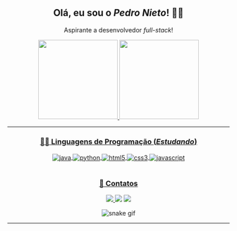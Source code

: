<div align="center">
<h2> Olá, eu sou o <i>Pedro Nieto</i>! 👋🏼 </h2>
<p> Aspirante a desenvolvedor <i>full-stack</i>! </p>
</div> 

<div align="center">
<a href="https://github.com/Pedroo-Nietoo"/>   
  
<img height="180em" src="https://github-readme-stats.vercel.app/api?username=Pedroo-Nietoo&theme=dracula&show_icons=true&locale=pt-br&title_color=FFFFFF&text__color=FFFFFF&icon_color=&bg_color=DEG,051937,00456A,007789,00A88C&border_color=2F4858&include_all_commits=true&count_private=true"/>

<img height="180em" src="https://github-readme-stats.vercel.app/api/top-langs/?username=Pedroo-Nietoo&theme=dracula&layout=compact&locale=pt-br&title_color=FFFFFF&text__color=FFFFFF&bg_color=DEG,00A88C,007789,00456A,051937&border_color=2F4858&langs_count:3"/>
</div>
<hr>

<div align="center" style="display: inline_block">
  
### 👨‍💻 Linguagens de Programação (_Estudando_)
  <img align="center" alt="java" src="https://img.shields.io/badge/Java-00456A?style=for-the-badge&logo=java&logoColor=ED8B00"/>
  <img align="center" alt="python" src="https://img.shields.io/badge/Python-00456A?style=for-the-badge&logo=python&logoColor=3776AB"/>
  <img align="center" alt="html5" src="https://img.shields.io/badge/HTML5-00456A?style=for-the-badge&logo=html5&logoColor=E34F26"/>
  <img align="center" alt="css3" src="https://img.shields.io/badge/CSS3-00456A?style=for-the-badge&logo=css3&logoColor=1572B6"/>
  <img align="center" alt="javascript" src="https://img.shields.io/badge/JavaScript-00456A?style=for-the-badge&logo=javascript&logoColor=F7DF1E"/>
</div>
<br>

<div align="center" target="_blank">
  
### 📧 Contatos
<img src="https://img.shields.io/badge/Gmail-007789?style=for-the-badge&logo=gmail&logoColor=D14836"/>
  
  <a href="https://www.instagram.com/pedroonietoo/">
  <img src="https://img.shields.io/badge/Instagram-007789?style=for-the-badge&logo=instagram&logoColor=E4405F"/></a>
  
  <a href="https://www.linkedin.com/in/pedro-nieto-645299235/">
  <img src="https://img.shields.io/badge/LinkedIn-007789?style=for-the-badge&logo=linkedin&logoColor=00B2FF"/></a>
</div>

<div align="center">
  
  ![snake gif](https://github.com/Pedroo-Nietoo/Pedroo-Nietoo/blob/output/github-contribution-grid-snake.svg)
</div>
<hr>
